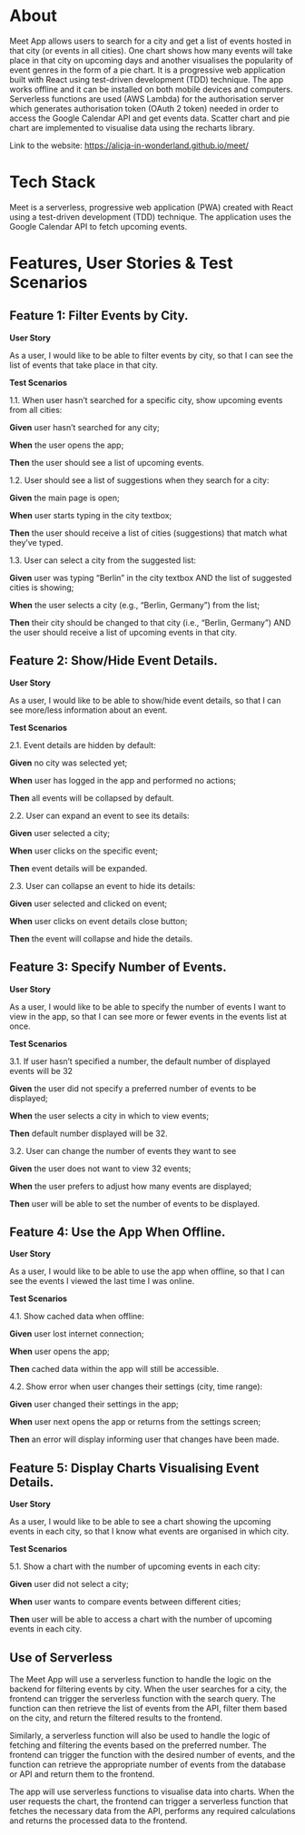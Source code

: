 # About

Meet App allows users to search for a city and get a list of events hosted in that city (or events in all cities). One chart shows how many events will take place in that city on upcoming days and another visualises the popularity of event genres in the form of a pie chart. It is a progressive web application built with React using test-driven development (TDD) technique. The app works offline and it can be installed on both mobile devices and computers. Serverless functions are used (AWS Lambda) for the authorisation server which generates authorisation token (OAuth 2 token) needed in order to access the Google Calendar API and get events data. Scatter chart and pie chart are implemented to visualise data using the recharts library.

Link to the website: https://alicja-in-wonderland.github.io/meet/

# Tech Stack

Meet is a serverless, progressive web application (PWA) created with React using a test-driven development (TDD) technique. The application uses the Google Calendar API to fetch upcoming events.

# Features, User Stories & Test Scenarios

## Feature 1: Filter Events by City.

**User Story**

As a user, I would like to be able to filter events by city, so that I can see the list of events that take place in that city. 

**Test Scenarios**

1.1. When user hasn’t searched for a specific city, show upcoming events from all cities:

**Given** user hasn’t searched for any city;

**When** the user opens the app;

**Then** the user should see a list of upcoming events.

1.2. User should see a list of suggestions when they search for a city:

**Given** the main page is open;

**When** user starts typing in the city textbox;

**Then** the user should receive a list of cities (suggestions) that match what they’ve typed.

1.3. User can select a city from the suggested list:

**Given** user was typing “Berlin” in the city textbox AND the list of suggested cities is showing;

**When** the user selects a city (e.g., “Berlin, Germany”) from the list;

**Then** their city should be changed to that city (i.e., “Berlin, Germany”) AND the user should receive a list of upcoming events in that city.

## Feature 2: Show/Hide Event Details. 

**User Story**

As a user, I would like to be able to show/hide event details, so that I can see more/less information about an event. 

**Test Scenarios**

2.1. Event details are hidden by default:

**Given** no city was selected yet;

**When** user has logged in the app and performed no actions;

**Then** all events will be collapsed by default.

2.2. User can expand an event to see its details:

**Given** user selected a city;

**When** user clicks on the specific event;

**Then** event details will be expanded.

2.3. User can collapse an event to hide its details:

**Given** user selected and clicked on event;

**When** user clicks on event details close button;

**Then** the event will collapse and hide the details.


## Feature 3: Specify Number of Events.  

**User Story**

As a user, I would like to be able to specify the number of events I want to view in the app, so that I can see more or fewer events in the events list at once. 

**Test Scenarios**

3.1. If user hasn’t specified a number, the default number of displayed events will be 32

**Given** the user did not specify a preferred number of events to be displayed;

**When** the user selects a city in which to view events;

**Then** default number displayed will be 32.

3.2. User can change the number of events they want to see

**Given** the user does not want to view 32 events;

**When** the user prefers to adjust how many events are displayed;

**Then** user will be able to set the number of events to be displayed.


## Feature 4: Use the App When Offline.

**User Story**

As a user, I would like to be able to use the app when offline, so that I can see the events I viewed the last time I was online.

**Test Scenarios**

4.1. Show cached data when offline:

**Given** user lost internet connection;

**When** user opens the app;

**Then** cached data within the app will still be accessible.

4.2. Show error when user changes their settings (city, time range):

**Given** user changed their settings in the app;

**When** user next opens the app or returns from the settings screen;

**Then** an error will display informing user that changes have been made.


## Feature 5: Display Charts Visualising Event Details.

**User Story**

As a user, I would like to be able to see a chart showing the upcoming events in each city, so that I know what events are organised in which city.

**Test Scenarios**

5.1. Show a chart with the number of upcoming events in each city:

**Given** user did not select a city;

**When** user wants to compare events between different cities;

**Then** user will be able to access a chart with the number of upcoming events in each city.

## Use of Serverless

The Meet App will use a serverless function to handle the logic on the backend for filtering events by city. When the user searches for a city, the frontend can trigger the serverless function with the search query. The function can then retrieve the list of events from the API, filter them based on the city, and return the filtered results to the frontend.

Similarly, a serverless function will also be used to handle the logic of fetching and filtering the events based on the preferred number. The frontend can trigger the function with the desired number of events, and the function can retrieve the appropriate number of events from the database or API and return them to the frontend.

The app will use serverless functions to visualise data into charts. When the user requests the chart, the frontend can trigger a serverless function that fetches the necessary data from the API, performs any required calculations and returns the processed data to the frontend.
